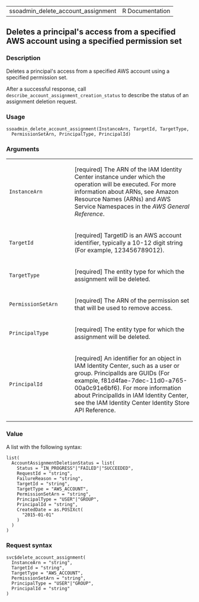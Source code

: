 <table style="width: 100%;">
<tbody>
<tr class="odd">
<td>ssoadmin_delete_account_assignment</td>
<td style="text-align: right;">R Documentation</td>
</tr>
</tbody>
</table>

## Deletes a principal's access from a specified AWS account using a specified permission set

### Description

Deletes a principal's access from a specified AWS account using a
specified permission set.

After a successful response, call
`describe_account_assignment_creation_status` to describe the status of
an assignment deletion request.

### Usage

    ssoadmin_delete_account_assignment(InstanceArn, TargetId, TargetType,
      PermissionSetArn, PrincipalType, PrincipalId)

### Arguments

<table>
<colgroup>
<col style="width: 35%" />
<col style="width: 65%" />
</colgroup>
<tbody>
<tr class="odd">
<td><code
id="ssoadmin_delete_account_assignment_:_InstanceArn">InstanceArn</code></td>
<td><p>[required] The ARN of the IAM Identity Center instance under
which the operation will be executed. For more information about ARNs,
see Amazon Resource Names (ARNs) and AWS Service Namespaces in the
<em>AWS General Reference</em>.</p></td>
</tr>
<tr class="even">
<td><code
id="ssoadmin_delete_account_assignment_:_TargetId">TargetId</code></td>
<td><p>[required] TargetID is an AWS account identifier, typically a
10-12 digit string (For example, 123456789012).</p></td>
</tr>
<tr class="odd">
<td><code
id="ssoadmin_delete_account_assignment_:_TargetType">TargetType</code></td>
<td><p>[required] The entity type for which the assignment will be
deleted.</p></td>
</tr>
<tr class="even">
<td><code
id="ssoadmin_delete_account_assignment_:_PermissionSetArn">PermissionSetArn</code></td>
<td><p>[required] The ARN of the permission set that will be used to
remove access.</p></td>
</tr>
<tr class="odd">
<td><code
id="ssoadmin_delete_account_assignment_:_PrincipalType">PrincipalType</code></td>
<td><p>[required] The entity type for which the assignment will be
deleted.</p></td>
</tr>
<tr class="even">
<td><code
id="ssoadmin_delete_account_assignment_:_PrincipalId">PrincipalId</code></td>
<td><p>[required] An identifier for an object in IAM Identity Center,
such as a user or group. PrincipalIds are GUIDs (For example,
f81d4fae-7dec-11d0-a765-00a0c91e6bf6). For more information about
PrincipalIds in IAM Identity Center, see the IAM Identity Center
Identity Store API Reference.</p></td>
</tr>
</tbody>
</table>

### Value

A list with the following syntax:

    list(
      AccountAssignmentDeletionStatus = list(
        Status = "IN_PROGRESS"|"FAILED"|"SUCCEEDED",
        RequestId = "string",
        FailureReason = "string",
        TargetId = "string",
        TargetType = "AWS_ACCOUNT",
        PermissionSetArn = "string",
        PrincipalType = "USER"|"GROUP",
        PrincipalId = "string",
        CreatedDate = as.POSIXct(
          "2015-01-01"
        )
      )
    )

### Request syntax

    svc$delete_account_assignment(
      InstanceArn = "string",
      TargetId = "string",
      TargetType = "AWS_ACCOUNT",
      PermissionSetArn = "string",
      PrincipalType = "USER"|"GROUP",
      PrincipalId = "string"
    )
